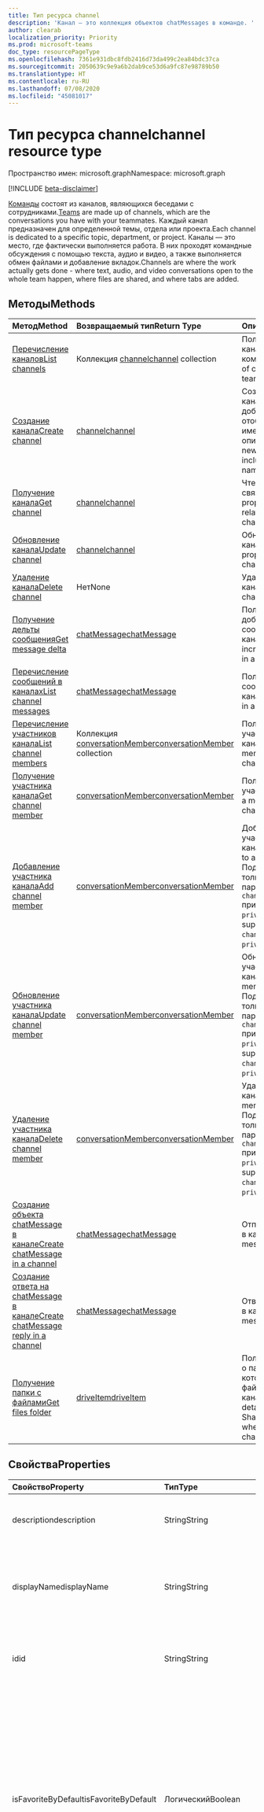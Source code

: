 ```yaml
---
title: Тип ресурса channel
description: 'Канал — это коллекция объектов chatMessages в команде. '
author: clearab
localization_priority: Priority
ms.prod: microsoft-teams
doc_type: resourcePageType
ms.openlocfilehash: 7361e931dbc8fdb2416d73da499c2ea84bdc37ca
ms.sourcegitcommit: 2050639c9e9a6b2dab9ce53d6a9fc87e98789b50
ms.translationtype: HT
ms.contentlocale: ru-RU
ms.lasthandoff: 07/08/2020
ms.locfileid: "45081017"
---
```

# <a name="channel-resource-type"></a><span data-ttu-id="cde0e-103">Тип ресурса channel</span><span class="sxs-lookup"><span data-stu-id="cde0e-103">channel resource type</span></span>

<span data-ttu-id="cde0e-104">Пространство имен: microsoft.graph</span><span class="sxs-lookup"><span data-stu-id="cde0e-104">Namespace: microsoft.graph</span></span>

[!INCLUDE [beta-disclaimer](../../includes/beta-disclaimer.md)]

<span data-ttu-id="cde0e-105">[Команды](../resources/team.md) состоят из каналов, являющихся беседами с сотрудниками.</span><span class="sxs-lookup"><span data-stu-id="cde0e-105">[Teams](../resources/team.md) are made up of channels, which are the conversations you have with your teammates.</span></span> <span data-ttu-id="cde0e-106">Каждый канал предназначен для определенной темы, отдела или проекта.</span><span class="sxs-lookup"><span data-stu-id="cde0e-106">Each channel is dedicated to a specific topic, department, or project.</span></span> <span data-ttu-id="cde0e-107">Каналы — это место, где фактически выполняется работа. В них проходят командные обсуждения с помощью текста, аудио и видео, а также выполняется обмен файлами и добавление вкладок.</span><span class="sxs-lookup"><span data-stu-id="cde0e-107">Channels are where the work actually gets done - where text, audio, and video conversations open to the whole team happen, where files are shared, and where tabs are added.</span></span>

## <a name="methods"></a><span data-ttu-id="cde0e-108">Методы</span><span class="sxs-lookup"><span data-stu-id="cde0e-108">Methods</span></span>

| <span data-ttu-id="cde0e-109">Метод</span><span class="sxs-lookup"><span data-stu-id="cde0e-109">Method</span></span>       | <span data-ttu-id="cde0e-110">Возвращаемый тип</span><span class="sxs-lookup"><span data-stu-id="cde0e-110">Return Type</span></span>  |<span data-ttu-id="cde0e-111">Описание</span><span class="sxs-lookup"><span data-stu-id="cde0e-111">Description</span></span>|
|:---------------|:--------|:----------|
|[<span data-ttu-id="cde0e-112">Перечисление каналов</span><span class="sxs-lookup"><span data-stu-id="cde0e-112">List channels</span></span>](../api/channel-list.md) | <span data-ttu-id="cde0e-113">Коллекция [channel](channel.md)</span><span class="sxs-lookup"><span data-stu-id="cde0e-113">[channel](channel.md) collection</span></span> | <span data-ttu-id="cde0e-114">Получение списка каналов в команде.</span><span class="sxs-lookup"><span data-stu-id="cde0e-114">Get the list of channels in this team.</span></span>|
|[<span data-ttu-id="cde0e-115">Создание канала</span><span class="sxs-lookup"><span data-stu-id="cde0e-115">Create channel</span></span>](../api/channel-post.md) | [<span data-ttu-id="cde0e-116">channel</span><span class="sxs-lookup"><span data-stu-id="cde0e-116">channel</span></span>](channel.md) | <span data-ttu-id="cde0e-117">Создание нового канала путем добавления отображаемого имени и описания.</span><span class="sxs-lookup"><span data-stu-id="cde0e-117">Create a new channel by including the display name and description.</span></span>|
|[<span data-ttu-id="cde0e-118">Получение канала</span><span class="sxs-lookup"><span data-stu-id="cde0e-118">Get channel</span></span>](../api/channel-get.md) | [<span data-ttu-id="cde0e-119">channel</span><span class="sxs-lookup"><span data-stu-id="cde0e-119">channel</span></span>](channel.md) | <span data-ttu-id="cde0e-120">Чтение свойств и связей канала.</span><span class="sxs-lookup"><span data-stu-id="cde0e-120">Read properties and relationships of the channel.</span></span>|
|[<span data-ttu-id="cde0e-121">Обновление канала</span><span class="sxs-lookup"><span data-stu-id="cde0e-121">Update channel</span></span>](../api/channel-patch.md) | [<span data-ttu-id="cde0e-122">channel</span><span class="sxs-lookup"><span data-stu-id="cde0e-122">channel</span></span>](channel.md) | <span data-ttu-id="cde0e-123">Обновление свойств канала.</span><span class="sxs-lookup"><span data-stu-id="cde0e-123">Update properties of the channel.</span></span>|
|[<span data-ttu-id="cde0e-124">Удаление канала</span><span class="sxs-lookup"><span data-stu-id="cde0e-124">Delete channel</span></span>](../api/channel-delete.md) | <span data-ttu-id="cde0e-125">Нет</span><span class="sxs-lookup"><span data-stu-id="cde0e-125">None</span></span> | <span data-ttu-id="cde0e-126">Удаление канала.</span><span class="sxs-lookup"><span data-stu-id="cde0e-126">Delete a channel.</span></span>|
|[<span data-ttu-id="cde0e-127">Получение дельты сообщения</span><span class="sxs-lookup"><span data-stu-id="cde0e-127">Get message delta</span></span>](../api/chatmessage-delta.md)  | [<span data-ttu-id="cde0e-128">chatMessage</span><span class="sxs-lookup"><span data-stu-id="cde0e-128">chatMessage</span></span>](../resources/chatmessage.md) | <span data-ttu-id="cde0e-129">Получение добавочных сообщений в канале.</span><span class="sxs-lookup"><span data-stu-id="cde0e-129">Get incremental messages in a channel.</span></span> |
|[<span data-ttu-id="cde0e-130">Перечисление сообщений в каналах</span><span class="sxs-lookup"><span data-stu-id="cde0e-130">List channel messages</span></span>](../api/channel-list-messages.md)  | [<span data-ttu-id="cde0e-131">chatMessage</span><span class="sxs-lookup"><span data-stu-id="cde0e-131">chatMessage</span></span>](../resources/chatmessage.md) | <span data-ttu-id="cde0e-132">Получение сообщений в канале</span><span class="sxs-lookup"><span data-stu-id="cde0e-132">Get messages in a channel</span></span> |
|[<span data-ttu-id="cde0e-133">Перечисление участников канала</span><span class="sxs-lookup"><span data-stu-id="cde0e-133">List channel members</span></span>](../api/conversationmember-list.md)| <span data-ttu-id="cde0e-134">Коллекция [conversationMember](conversationmember.md)</span><span class="sxs-lookup"><span data-stu-id="cde0e-134">[conversationMember](conversationmember.md) collection</span></span>| <span data-ttu-id="cde0e-135">Получение списка участников канала.</span><span class="sxs-lookup"><span data-stu-id="cde0e-135">List the members of a channel.</span></span> |
|[<span data-ttu-id="cde0e-136">Получение участника канала</span><span class="sxs-lookup"><span data-stu-id="cde0e-136">Get channel member</span></span>](../api/conversationmember-get.md)| [<span data-ttu-id="cde0e-137">conversationMember</span><span class="sxs-lookup"><span data-stu-id="cde0e-137">conversationMember</span></span>](conversationmember.md)| <span data-ttu-id="cde0e-138">Получение участника канала.</span><span class="sxs-lookup"><span data-stu-id="cde0e-138">Get a member of a channel.</span></span> |
|[<span data-ttu-id="cde0e-139">Добавление участника канала</span><span class="sxs-lookup"><span data-stu-id="cde0e-139">Add channel member</span></span>](../api/conversationmember-add.md) | [<span data-ttu-id="cde0e-140">conversationMember</span><span class="sxs-lookup"><span data-stu-id="cde0e-140">conversationMember</span></span>](conversationmember.md)| <span data-ttu-id="cde0e-141">Добавление участника в канал.</span><span class="sxs-lookup"><span data-stu-id="cde0e-141">Add a member to a channel.</span></span> <span data-ttu-id="cde0e-142">Поддерживается, только если параметру `channelType` присвоено значение `private`.</span><span class="sxs-lookup"><span data-stu-id="cde0e-142">Only supported for `channelType` of `private`.</span></span>|
|[<span data-ttu-id="cde0e-143">Обновление участника канала</span><span class="sxs-lookup"><span data-stu-id="cde0e-143">Update channel member</span></span>](../api/conversationmember-update.md) | [<span data-ttu-id="cde0e-144">conversationMember</span><span class="sxs-lookup"><span data-stu-id="cde0e-144">conversationMember</span></span>](conversationmember.md)| <span data-ttu-id="cde0e-145">Обновление участника канала.</span><span class="sxs-lookup"><span data-stu-id="cde0e-145">Update a member of a channel.</span></span> <span data-ttu-id="cde0e-146">Поддерживается, только если параметру `channelType` присвоено значение `private`.</span><span class="sxs-lookup"><span data-stu-id="cde0e-146">Only supported for `channelType` of `private`.</span></span>|
|[<span data-ttu-id="cde0e-147">Удаление участника канала</span><span class="sxs-lookup"><span data-stu-id="cde0e-147">Delete channel member</span></span>](../api/conversationmember-delete.md) | [<span data-ttu-id="cde0e-148">conversationMember</span><span class="sxs-lookup"><span data-stu-id="cde0e-148">conversationMember</span></span>](conversationmember.md)| <span data-ttu-id="cde0e-149">Удаление участника канала.</span><span class="sxs-lookup"><span data-stu-id="cde0e-149">Delete a member of a channel.</span></span> <span data-ttu-id="cde0e-150">Поддерживается, только если параметру `channelType` присвоено значение `private`.</span><span class="sxs-lookup"><span data-stu-id="cde0e-150">Only supported for `channelType` of `private`.</span></span>|
|[<span data-ttu-id="cde0e-151">Создание объекта chatMessage в канале</span><span class="sxs-lookup"><span data-stu-id="cde0e-151">Create chatMessage in a channel</span></span>](../api/channel-post-messages.md) | [<span data-ttu-id="cde0e-152">chatMessage</span><span class="sxs-lookup"><span data-stu-id="cde0e-152">chatMessage</span></span>](../resources/chatmessage.md) | <span data-ttu-id="cde0e-153">Отправка сообщения в канал.</span><span class="sxs-lookup"><span data-stu-id="cde0e-153">Send a message to a channel.</span></span> |
|[<span data-ttu-id="cde0e-154">Создание ответа на chatMessage в канале</span><span class="sxs-lookup"><span data-stu-id="cde0e-154">Create chatMessage reply in a channel</span></span>](../api/channel-post-messagereply.md) | [<span data-ttu-id="cde0e-155">chatMessage</span><span class="sxs-lookup"><span data-stu-id="cde0e-155">chatMessage</span></span>](../resources/chatmessage.md) | <span data-ttu-id="cde0e-156">Ответ на сообщение в канале.</span><span class="sxs-lookup"><span data-stu-id="cde0e-156">Reply to a message in a channel.</span></span>|
|[<span data-ttu-id="cde0e-157">Получение папки с файлами</span><span class="sxs-lookup"><span data-stu-id="cde0e-157">Get files folder</span></span>](../api/driveitem-get.md)| [<span data-ttu-id="cde0e-158">driveItem</span><span class="sxs-lookup"><span data-stu-id="cde0e-158">driveItem</span></span>](driveitem.md) | <span data-ttu-id="cde0e-159">Получение сведений о папке SharePoint, в которой хранятся файлы канала.</span><span class="sxs-lookup"><span data-stu-id="cde0e-159">Retrieves the details of the SharePoint folder where the files for the channel are stored.</span></span> |

## <a name="properties"></a><span data-ttu-id="cde0e-160">Свойства</span><span class="sxs-lookup"><span data-stu-id="cde0e-160">Properties</span></span>

| <span data-ttu-id="cde0e-161">Свойство</span><span class="sxs-lookup"><span data-stu-id="cde0e-161">Property</span></span>   | <span data-ttu-id="cde0e-162">Тип</span><span class="sxs-lookup"><span data-stu-id="cde0e-162">Type</span></span> |<span data-ttu-id="cde0e-163">Описание</span><span class="sxs-lookup"><span data-stu-id="cde0e-163">Description</span></span>|
|:---------------|:--------|:----------|
|<span data-ttu-id="cde0e-164">description</span><span class="sxs-lookup"><span data-stu-id="cde0e-164">description</span></span>|<span data-ttu-id="cde0e-165">String</span><span class="sxs-lookup"><span data-stu-id="cde0e-165">String</span></span>|<span data-ttu-id="cde0e-166">Необязательное текстовое описание канала.</span><span class="sxs-lookup"><span data-stu-id="cde0e-166">Optional textual description for the channel.</span></span>|
|<span data-ttu-id="cde0e-167">displayName</span><span class="sxs-lookup"><span data-stu-id="cde0e-167">displayName</span></span>|<span data-ttu-id="cde0e-168">String</span><span class="sxs-lookup"><span data-stu-id="cde0e-168">String</span></span>|<span data-ttu-id="cde0e-169">Имя канала, отображаемое для пользователя в Microsoft Teams.</span><span class="sxs-lookup"><span data-stu-id="cde0e-169">Channel name as it will appear to the user in Microsoft Teams.</span></span>|
|<span data-ttu-id="cde0e-170">id</span><span class="sxs-lookup"><span data-stu-id="cde0e-170">id</span></span>|<span data-ttu-id="cde0e-171">String</span><span class="sxs-lookup"><span data-stu-id="cde0e-171">String</span></span>|<span data-ttu-id="cde0e-172">Уникальный идентификатор канала.</span><span class="sxs-lookup"><span data-stu-id="cde0e-172">The channel's unique identifier.</span></span> <span data-ttu-id="cde0e-173">Только для чтения.</span><span class="sxs-lookup"><span data-stu-id="cde0e-173">Read-only.</span></span>|
|<span data-ttu-id="cde0e-174">isFavoriteByDefault</span><span class="sxs-lookup"><span data-stu-id="cde0e-174">isFavoriteByDefault</span></span>|<span data-ttu-id="cde0e-175">Логический</span><span class="sxs-lookup"><span data-stu-id="cde0e-175">Boolean</span></span>|<span data-ttu-id="cde0e-176">Указывает, должен ли канал автоматически помечаться как "Избранное" для всех участников команды.</span><span class="sxs-lookup"><span data-stu-id="cde0e-176">Indicates whether the channel should automatically be marked 'favorite' for all members of the team.</span></span> <span data-ttu-id="cde0e-177">Задается только программными средствами с помощью [Создания группы](../api/team-post.md).</span><span class="sxs-lookup"><span data-stu-id="cde0e-177">Can only be set programmatically with [Create team](../api/team-post.md).</span></span> <span data-ttu-id="cde0e-178">Значение по умолчанию: `false`.</span><span class="sxs-lookup"><span data-stu-id="cde0e-178">Default: `false`.</span></span>|
|<span data-ttu-id="cde0e-179">email</span><span class="sxs-lookup"><span data-stu-id="cde0e-179">email</span></span>|<span data-ttu-id="cde0e-180">String</span><span class="sxs-lookup"><span data-stu-id="cde0e-180">String</span></span>| <span data-ttu-id="cde0e-181">Адрес электронной почты для отправки сообщений в канал.</span><span class="sxs-lookup"><span data-stu-id="cde0e-181">The email address for sending messages to the channel.</span></span> <span data-ttu-id="cde0e-182">Только для чтения.</span><span class="sxs-lookup"><span data-stu-id="cde0e-182">Read-only.</span></span>|
|<span data-ttu-id="cde0e-183">webUrl</span><span class="sxs-lookup"><span data-stu-id="cde0e-183">webUrl</span></span>|<span data-ttu-id="cde0e-184">String</span><span class="sxs-lookup"><span data-stu-id="cde0e-184">String</span></span>|<span data-ttu-id="cde0e-185">Гиперссылка, ведущая к каналу в Microsoft Teams.</span><span class="sxs-lookup"><span data-stu-id="cde0e-185">A hyperlink that will go to the channel in Microsoft Teams.</span></span> <span data-ttu-id="cde0e-186">Это URL-адрес, получаемый при щелчке правой кнопкой мыши по каналу в Microsoft Teams и выборе пункта "Получить ссылку на канал".</span><span class="sxs-lookup"><span data-stu-id="cde0e-186">This is the URL that you get when you right-click a channel in Microsoft Teams and select Get link to channel.</span></span> <span data-ttu-id="cde0e-187">Этот URL-адрес должен обрабатываться как непрозрачный BLOB-объект и не должен анализироваться.</span><span class="sxs-lookup"><span data-stu-id="cde0e-187">This URL should be treated as an opaque blob, and not parsed.</span></span> <span data-ttu-id="cde0e-188">Только для чтения.</span><span class="sxs-lookup"><span data-stu-id="cde0e-188">Read-only.</span></span>|
|<span data-ttu-id="cde0e-189">membershipType</span><span class="sxs-lookup"><span data-stu-id="cde0e-189">membershipType</span></span>|[<span data-ttu-id="cde0e-190">channelMembershipType</span><span class="sxs-lookup"><span data-stu-id="cde0e-190">channelMembershipType</span></span>](../resources/enums.md#channelmembershiptype-values)|<span data-ttu-id="cde0e-191">Тип канала.</span><span class="sxs-lookup"><span data-stu-id="cde0e-191">The type of the channel.</span></span> <span data-ttu-id="cde0e-192">Можно настроить во время создания и нельзя изменить.</span><span class="sxs-lookup"><span data-stu-id="cde0e-192">Can be set during creation and cannot be changed.</span></span> <span data-ttu-id="cde0e-193">Значение по умолчанию: standard.</span><span class="sxs-lookup"><span data-stu-id="cde0e-193">Default: standard.</span></span>|

## <a name="relationships"></a><span data-ttu-id="cde0e-194">Отношения</span><span class="sxs-lookup"><span data-stu-id="cde0e-194">Relationships</span></span>

| <span data-ttu-id="cde0e-195">Связь</span><span class="sxs-lookup"><span data-stu-id="cde0e-195">Relationship</span></span> | <span data-ttu-id="cde0e-196">Тип</span><span class="sxs-lookup"><span data-stu-id="cde0e-196">Type</span></span> |<span data-ttu-id="cde0e-197">Описание</span><span class="sxs-lookup"><span data-stu-id="cde0e-197">Description</span></span>|
|:---------------|:--------|:----------|
|<span data-ttu-id="cde0e-198">messages</span><span class="sxs-lookup"><span data-stu-id="cde0e-198">messages</span></span>|<span data-ttu-id="cde0e-199">Коллекция [chatMessage](chatmessage.md)</span><span class="sxs-lookup"><span data-stu-id="cde0e-199">[chatMessage](chatmessage.md) collection</span></span>|<span data-ttu-id="cde0e-200">Коллекция всех сообщений в канале.</span><span class="sxs-lookup"><span data-stu-id="cde0e-200">A collection of all the messages in the channel.</span></span> <span data-ttu-id="cde0e-201">Свойство навигации.</span><span class="sxs-lookup"><span data-stu-id="cde0e-201">A navigation property.</span></span> <span data-ttu-id="cde0e-202">Допускается значение null.</span><span class="sxs-lookup"><span data-stu-id="cde0e-202">Nullable.</span></span>|
|<span data-ttu-id="cde0e-203">tabs</span><span class="sxs-lookup"><span data-stu-id="cde0e-203">tabs</span></span>|<span data-ttu-id="cde0e-204">Коллекция [teamsTab](../resources/teamstab.md)</span><span class="sxs-lookup"><span data-stu-id="cde0e-204">[teamsTab](../resources/teamstab.md) collection</span></span>|<span data-ttu-id="cde0e-205">Коллекция всех вкладок в канале.</span><span class="sxs-lookup"><span data-stu-id="cde0e-205">A collection of all the tabs in the channel.</span></span> <span data-ttu-id="cde0e-206">Свойство навигации.</span><span class="sxs-lookup"><span data-stu-id="cde0e-206">A navigation property.</span></span>|
|<span data-ttu-id="cde0e-207">members</span><span class="sxs-lookup"><span data-stu-id="cde0e-207">members</span></span>|<span data-ttu-id="cde0e-208">Коллекция [conversationMember](conversationmember.md)</span><span class="sxs-lookup"><span data-stu-id="cde0e-208">[conversationMember](conversationmember.md) collection</span></span>|<span data-ttu-id="cde0e-209">Коллекция записей участников, сопоставленных с каналом.</span><span class="sxs-lookup"><span data-stu-id="cde0e-209">A collection of membership records associated with the channel.</span></span>|
|[<span data-ttu-id="cde0e-210">filesFolder</span><span class="sxs-lookup"><span data-stu-id="cde0e-210">filesFolder</span></span>](../api/channel-get-filesfolder.md)|[<span data-ttu-id="cde0e-211">driveItem</span><span class="sxs-lookup"><span data-stu-id="cde0e-211">driveItem</span></span>](driveitem.md)|<span data-ttu-id="cde0e-212">Метаданные для расположения, в котором хранятся файлы канала.</span><span class="sxs-lookup"><span data-stu-id="cde0e-212">Metadata for the location where the channel's files are stored.</span></span>|

## <a name="json-representation"></a><span data-ttu-id="cde0e-213">Представление JSON</span><span class="sxs-lookup"><span data-stu-id="cde0e-213">JSON representation</span></span>

<span data-ttu-id="cde0e-214">Ниже указано представление ресурса в формате JSON.</span><span class="sxs-lookup"><span data-stu-id="cde0e-214">The following is a JSON representation of the resource.</span></span>

<!-- {
  "blockType": "resource",
  "optionalProperties": [
    "messages"
  ],
  "keyProperty": "id",
  "@odata.type": "microsoft.graph.channel"
}-->

```json
{
  "description": "string",
  "displayName": "string",
  "id": "string (identifier)",
  "isFavoriteByDefault": true,
  "email": "string",
  "webUrl": "string",
  "membershipType": "channelMembershipType"
}
```

<!-- uuid: 8fcb5dbc-d5aa-4681-8e31-b001d5168d79
2015-10-25 14:57:30 UTC -->
<!--
{
  "type": "#page.annotation",
  "description": "channel resource",
  "keywords": "",
  "section": "documentation",
  "tocPath": "",
  "suppressions": []
}
-->
